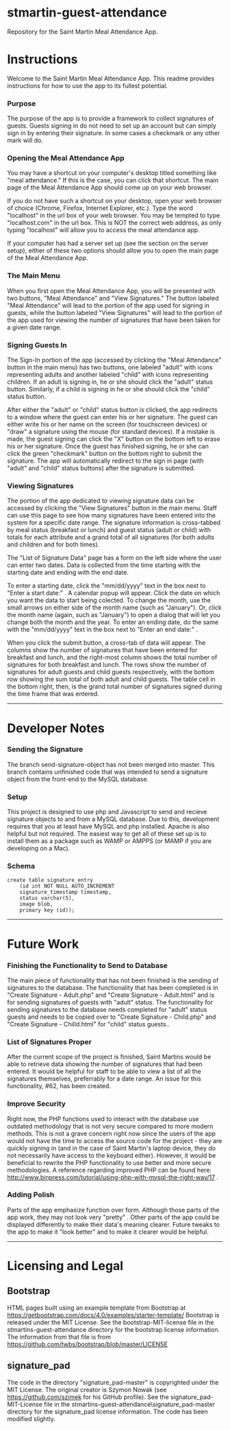 # stmartin-guest-attendance
Repository for the Saint Martin Meal Attendance App.

# Instructions

Welcome to the Saint Martin Meal Attendance App. This readme provides instructions for how to use the app to its fullest potential.

### Purpose

The purpose of the app is to provide a framework to collect signatures of guests. Guests signing in do not need to set up an account but can 
simply sign in by entering their signature. In some cases a checkmark or any other mark will do.

### Opening the Meal Attendance App

You may have a shortcut on your computer's desktop titled something like "meal attendance." If this is the case, you can click that shortcut. The
main page of the Meal Attendance App should come up on your web browser.

If you do not have such a shortcut on your desktop, open your web browser of choice (Chrome, Firefox, Internet Explorer, etc.). Type the word
"localhost" in the url box of your web browser. You may be tempted to type "localhost.com" in the url box. This is NOT the correct
web address, as only typing "localhost" will allow you to access the meal attendance app.

If your computer has had a server set up (see the section on the server setup), either of these two options should allow you to open the main page
of the Meal Attendance App.

### The Main Menu

When you first open the Meal Attendance App, you will be presented with two buttons, "Meal Attendance" and "View Signatures." The button labeled
"Meal Attendance" will lead to the portion of the app used for signing in guests, while the button labeled "View Signatures" will lead to the portion of
the app used for viewing the number of signatures that have been taken for a given date range.

### Signing Guests In

The Sign-In portion of the app (accessed by clicking the "Meal Attendance" button in the main menu) has two buttons, one labeled "adult" with
icons representing adults and another labeled "child" with icons representing children. If an adult is signing in, he or she should click the "adult"
status button. Similarly, if a child is signing in he or she should click the "child" status button.

After either the "adult" or "child" status button is clicked, the app redirects to a window where the guest can enter his or her signature. The guest
can either write his or her name on the screen (for touchscreen devices) or "draw" a signature using the mouse (for standard devices). If a mistake
is made, the guest signing can click the "X" button on the bottom left to erase his or her signature. Once the guest has finished signing, he or she
can click the green "checkmark" button on the bottom right to submit the signature. The app will automatically redirect to the sign in page (with
"adult" and "child" status buttons) after the signature is submitted.

### Viewing Signatures
The portion of the app dedicated to viewing signature data can be accessed by clicking the "View Signatures" button in the main menu. Staff can
use this page to see how many signatures have been entered into the system for a specific date range. The signature information is cross-tabbed
by meal status (breakfast or lunch) and guest status (adult or child) with totals for each attribute and a grand total of all signatures (for both adults
and children and for both times).

The "List of Signature Data" page has a form on the left side where the user can enter two dates. Data is collected from the time starting with the
starting date and ending with the end date.

To enter a starting date, click the "mm/dd/yyyy" text in the box next to "Enter a start date:" . A calendar
popup will appear. Click the date on which you want the data to start being colected. To change the month, use the small arrows on either side of
the month name (such as "January"). Or, click the month name (again, such as "January") to open a dialog that will let you change both the month
and the year. To enter an ending date, do the same with the "mm/dd/yyyy" text in the box next to "Enter an end date:" .

When you click the submit button, a cross-tab of data will appear. The columns show the number of signatures that have been entered for
breakfast and lunch, and the right-most column shows the total number of signatures for both breakfast and lunch. The rows show the number of
signatures for adult guests and child guests respectively, with the bottom row showing the sum total of both adult and child guests. The table cell
in the bottom right, then, is the grand total number of signatures signed during the time frame that was entered.

---------------------------------------------------------------------------------------------------------------------------------------------------------------------------------------------

# Developer Notes

### Sending the Signature
The branch send-signature-object has not been merged into master. This branch contains unfinished code that was intended to send a signature
object from the front-end to the MySQL database.

### Setup
This project is designed to use php and Javascript to send and recieve signature objects to and from a MySQL database.
Due to this, development requires that you at least have MySQL and php installed. Apache is also helpful but not required. 
The easiest way to get all of these set up is to install them as a package such as WAMP or AMPPS (or MAMP if you are developing on a Mac). 

### Schema
```MySQL
create table signature_entry
    (id int NOT NULL AUTO_INCREMENT
    signature_timestamp timestamp,
    status varchar(5),
    image blob,
    primary key (id)); 
```

---------------------------------------------------------------------------------------------------------------------------------------------------------------------------------------------

# Future Work

### Finishing the Functionality to Send to Database

The main piece of functionality that has not been finished is the sending of signatures to the database. The functionality that has been completed is
in "Create Signature - Adult.php" and "Create Signature - Adult.html" and is for sending signatures of guests with "adult" status. The functionality for
sending signatures to the database needs completed for "adult" status guests and needs to be copied over to "Create Signature - Child.php" and
"Create Signature - Chilld.html" for "child" status guests..

### List of Signatures Proper

After the current scope of the project is finished, Saint Martins would be able to retrieve data showing the number of signatures that had been
entered. It would be helpful for staff to be able to view a list of all the signatures themselves, preferrably for a date range. An issue for this
functionality, #62, has been created.

### Improve Security

Right now, the PHP functions used to interact with the database use outdated methodology that is not very secure compared to more modern
methods. This is not a grave concern right now since the users of the app would not have the time to access the source code for the project - they
are quickly signing in (and in the case of Saint Martin's laptop device, they do not necessarily have access to the keyboard either). However, it
would be beneficial to rewrite the PHP functionality to use better and more secure methodologies. A reference regarding improved PHP can be
found here: http://www.binpress.com/tutorial/using-php-with-mysql-the-right-way/17 .

### Adding Polish

Parts of the app emphasize function over form. Although those parts of the app work, they may not look very "pretty" . Other parts of the app could
be displayed differently to make their data's meaning clearer. Future tweaks to the app to make it "look better" and to make it clearer would be
helpful.

---------------------------------------------------------------------------------------------------------------------------------------------------------------------------------------------

# Licensing and Legal

## Bootstrap

HTML pages built using an example template from Bootstrap at https://getbootstrap.com/docs/4.0/examples/starter-template/
Bootstrap is released under the MIT License. See the bootstrap-MIT-license file in the stmartins-guest-attendance directory
for the bootstrap license information. The information from that file is from https://github.com/twbs/bootstrap/blob/master/LICENSE

## signature_pad

The code in the directory "signature_pad-master" is copyrighted under the MIT License. The original creator
is Szymon Nowak (see https://github.com/szimek for his GitHub profile). See the signature_pad-MIT-License
file in the stmartins-guest-attendance\signature_pad-master directory for the signature_pad license information.
The code has been modified slightly.
